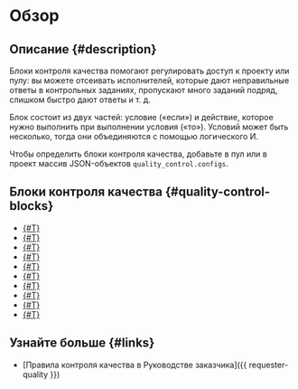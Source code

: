 # Обзор

## Описание {#description}

Блоки контроля качества помогают регулировать доступ к проекту или пулу: вы можете отсеивать исполнителей, которые дают неправильные ответы в контрольных заданиях, пропускают много заданий подряд, слишком быстро дают ответы и т. д.

Блок состоит из двух частей: условие («если») и действие, которое нужно выполнить при выполнении условия («то»). Условий может быть несколько, тогда они объединяются с помощью логического И.

Чтобы определить блоки контроля качества, добавьте в пул или в проект массив JSON-объектов `quality_control.configs`.

## Блоки контроля качества {#quality-control-blocks}

- [{#T}](goldenset.md)
- [{#T}](mv.md)
- [{#T}](captcha.md)
- [{#T}](earn_limit.md)
- [{#T}](skipped.md)
- [{#T}](completed.md)
- [{#T}](fast.md)
- [{#T}](accept_ban.md)
- [{#T}](reassessment.md)
- [{#T}](restore-task-overlap.md)

## Узнайте больше {#links}

- [Правила контроля качества в Руководстве заказчика]({{ requester-quality }})